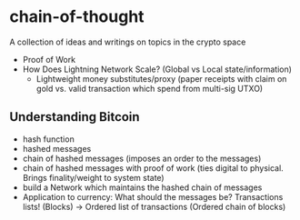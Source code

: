 # chain-of-thought
A collection of ideas and writings on topics in the crypto space

- Proof of Work
- How Does Lightning Network Scale? (Global vs Local state/information)
  - Lightweight money substitutes/proxy (paper receipts with claim on gold vs. valid transaction which spend from multi-sig UTXO)

## Understanding Bitcoin
- hash function
- hashed messages
- chain of hashed messages (imposes an order to the messages)
- chain of hashed messages with proof of work (ties digital to physical. Brings finality/weight to system state)
- build a Network which maintains the hashed chain of messages
- Application to currency: What should the messages be? Transactions lists! (Blocks) -> Ordered list of transactions (Ordered chain of blocks)

